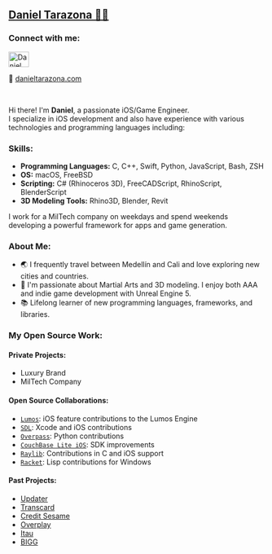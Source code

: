 <!-- Personal Website Header -->
<h2>
  <a href="https://danieltarazona.com" target="_blank" rel="noopener noreferrer">
    Daniel Tarazona 👨‍💻
  </a>
</h2>

<!-- Social Links -->
<h3 align="left">Connect with me:</h3>
<p align="left">
  <a href="https://www.linkedin.com/in/danieltarazona" target="_blank" rel="noopener noreferrer">
    <img 
      src="https://raw.githubusercontent.com/rahuldkjain/github-profile-readme-generator/master/src/images/icons/Social/linked-in-alt.svg" 
      alt="Daniel Tarazona on LinkedIn" 
      height="30" 
      width="40"
    />
  </a>
</p>

<p>
  🔗 <a href="https://danieltarazona.com" target="_blank" rel="noopener noreferrer">danieltarazona.com</a>
</p>

<br />

<!-- Introduction -->
<p>
  Hi there! I'm <strong>Daniel</strong>, a passionate iOS/Game Engineer.<br />
  I specialize in iOS development and also have experience with various technologies and programming languages including:
</p>

<!-- Skills Section -->
<h3>Skills:</h3>
<ul>
  <li><strong>Programming Languages:</strong> C, C++, Swift, Python, JavaScript, Bash, ZSH</li>
  <li><strong>OS:</strong> macOS, FreeBSD</li>
  <li><strong>Scripting:</strong> C# (Rhinoceros 3D), FreeCADScript, RhinoScript, BlenderScript</li>
  <li><strong>3D Modeling Tools:</strong> Rhino3D, Blender, Revit</li>
</ul>

<p>
  I work for a MilTech company on weekdays and spend weekends developing a powerful framework for apps and game generation.
</p>

<!-- About Me -->
<h3>About Me:</h3>
<ul>
  <li>🌏 I frequently travel between Medellín and Cali and love exploring new cities and countries.</li>
  <li>💪 I'm passionate about Martial Arts and 3D modeling. I enjoy both AAA and indie game development with Unreal Engine 5.</li>
  <li>📚 Lifelong learner of new programming languages, frameworks, and libraries.</li>
</ul>

<!-- Open Source Contributions -->
<h3>My Open Source Work:</h3>

<h4>Private Projects:</h4>
<ul>
  <li>Luxury Brand</li>
  <li>MilTech Company</li>
</ul>

<h4>Open Source Collaborations:</h4>
<ul>
  <li><a href="https://github.com/jmorton06/Lumos" target="_blank" rel="noopener noreferrer"><code>Lumos</code></a>: iOS feature contributions to the Lumos Engine</li>
  <li><a href="https://github.com/libsdl-org/SDL" target="_blank" rel="noopener noreferrer"><code>SDL</code></a>: Xcode and iOS contributions</li>
  <li><a href="https://github.com/wiktorn/Overpass-API" target="_blank" rel="noopener noreferrer"><code>Overpass</code></a>: Python contributions</li>
  <li><a href="https://github.com/couchbase/couchbase-lite-ios" target="_blank" rel="noopener noreferrer"><code>CouchBase Lite iOS</code></a>: SDK improvements</li>
  <li><a href="https://github.com/raysan5/raylib" target="_blank" rel="noopener noreferrer"><code>Raylib</code></a>: Contributions in C and iOS support</li>
  <li><a href="https://github.com/racket/racket" target="_blank" rel="noopener noreferrer"><code>Racket</code></a>: Lisp contributions for Windows</li>
</ul>

<h4>Past Projects:</h4>
<ul>
  <li><a href="https://Updater.com" target="_blank" rel="noopener noreferrer">Updater</a></li>
  <li><a href="https://Transcard.com" target="_blank" rel="noopener noreferrer">Transcard</a></li>
  <li><a href="https://CreditSesame.com" target="_blank" rel="noopener noreferrer">Credit Sesame</a></li>
  <li><a href="https://Overplay.com" target="_blank" rel="noopener noreferrer">Overplay</a></li>
  <li><a href="https://www.itau.com.uy/inst/" target="_blank" rel="noopener noreferrer">Itau</a></li>
  <li><a href="https://BIGG.fit" target="_blank" rel="noopener noreferrer">BIGG</a></li>
</ul>
